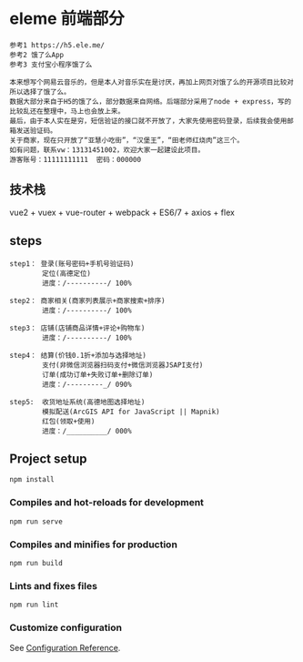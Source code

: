 # eleme 前端部分
```
参考1 https://h5.ele.me/
参考2 饿了么App
参考3 支付宝小程序饿了么

本来想写个网易云音乐的，但是本人对音乐实在是讨厌，再加上网页对饿了么的开源项目比较对所以选择了饿了么。
数据大部分来自于H5的饿了么，部分数据来自网络。后端部分采用了node + express，写的比较乱还在整理中，马上也会放上来。
最后，由于本人实在是穷，短信验证的接口就不开放了，大家先使用密码登录，后续我会使用邮箱发送验证码。
关于商家，现在只开放了“亚慧小吃街”，“汉堡王”，“田老师红烧肉”这三个。
如有问题，联系vw：13131451002，欢迎大家一起建设此项目。
游客账号：11111111111  密码：000000
```
## 技术栈
vue2 + vuex + vue-router + webpack + ES6/7 + axios + flex
## steps
```
step1： 登录(账号密码+手机号验证码)
        定位(高德定位)
        进度：/----------/ 100%

step2： 商家相关(商家列表展示+商家搜索+排序)
        进度：/----------/ 100%

step3： 店铺(店铺商品详情+评论+购物车)
        进度：/----------/ 100%

step4： 结算(价钱0.1折+添加与选择地址)
        支付(非微信浏览器扫码支付+微信浏览器JSAPI支付)
        订单(成功订单+失败订单+删除订单)
        进度：/---------_/ 090%

step5:  收货地址系统(高德地图选择地址)
        模拟配送(ArcGIS API for JavaScript || Mapnik)
        红包(领取+使用)
        进度：/__________/ 000%
```
## Project setup
```
npm install
```

### Compiles and hot-reloads for development
```
npm run serve
```

### Compiles and minifies for production
```
npm run build
```


### Lints and fixes files
```
npm run lint
```

### Customize configuration
See [Configuration Reference](https://cli.vuejs.org/config/).
